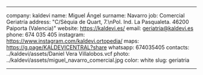 ---

company: kaldevi
name: Miguel Ángel
surname: Navarro
job: Comercial Geriatría
address: "C/Sèquia de Quart, 7.\nPol. Ind. La Pasqualeta. 46200 Paiporta (Valencia)"
website: https://kaldevi.es/
email: geriatria@kaldevi.es
phone: 674 035 405
instagram: https://www.instagram.com/kaldevi.ortopedia/
maps: https://g.page/KALDEVICENTRAL?share
whatsapp: 674035405
contacts: ../kaldevi/assets/Daniel Vera Villalobos.vcf
photo: ../kaldevi/assets/miguel_navarro_comercial.jpg
color: white
slug: geriatria

---